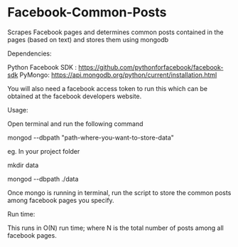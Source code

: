 # Facebook-Common-Posts
Scrapes Facebook pages and determines common posts contained in the pages (based on text) and stores them using mongodb

Dependencies:

Python Facebook SDK : https://github.com/pythonforfacebook/facebook-sdk
PyMongo: https://api.mongodb.org/python/current/installation.html

You will also need a facebook access token to run this which can be obtained at the facebook developers website.

Usage:

Open terminal and run the following command

mongod --dbpath "path-where-you-want-to-store-data"

eg. In your project folder

mkdir data

mongod --dbpath ./data

Once mongo is running in terminal, run the script to store the common posts among facebook pages you specify.

Run time:

This runs in O(N) run time; where N is the total number of posts among all facebook pages.
